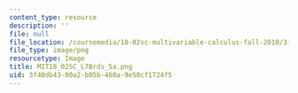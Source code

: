 ```yaml
---
content_type: resource
description: ''
file: null
file_location: /coursemedia/18-02sc-multivariable-calculus-fall-2010/3f40db4300a2b05b460a9e50cf1724f5_MIT18_02SC_L7Brds_5a.png
file_type: image/png
resourcetype: Image
title: MIT18_02SC_L7Brds_5a.png
uid: 3f40db43-00a2-b05b-460a-9e50cf1724f5
---
```


